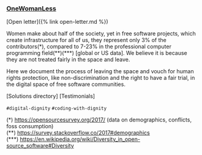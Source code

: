 ### [OneWomanLess](https://OneWomanLess.github.io)

[Open letter]({% link open-letter.md %})

Women make about half of the society, yet in free software projects, which create infrastructure for all of us, they represent only 3% of the contributors(\*), compared to 7-23% in the professional computer programming field(\*\*)(\*\*\*) [global or US data]. We believe it is because they are not treated fairly in the space and leave.

Here we document the process of leaving the space and vouch for human rights protection, like non-discrimination and the right to have a fair trial, in the digital space of free software communities.

[Solutions directory] [Testimonials]

`#digital-dignity` `#coding-with-dignity`

(\*) https://opensourcesurvey.org/2017/ (data on demographics, conflicts, foss consumption) \
(\*\*) https://survey.stackoverflow.co/2017#demographics \
(\*\*\*) https://en.wikipedia.org/wiki/Diversity_in_open-source_software#Diversity 

